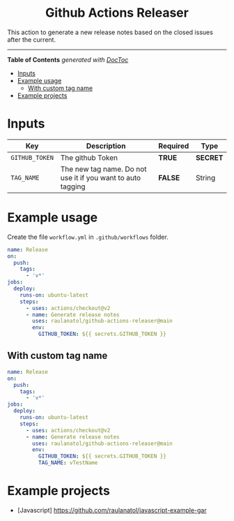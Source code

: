 <div align="center">
    <h1>Github Actions Releaser</h1>
</div>

<p>This action to generate a new release notes based on the closed issues after the current.</p>

---

<!-- START doctoc generated TOC please keep comment here to allow auto update -->
<!-- DON'T EDIT THIS SECTION, INSTEAD RE-RUN doctoc TO UPDATE -->
**Table of Contents**  *generated with [DocToc](https://github.com/thlorenz/doctoc)*

- [Inputs](#inputs)
- [Example usage](#example-usage)
  - [With custom tag name](#with-custom-tag-name)
- [Example projects](#example-projects)

<!-- END doctoc generated TOC please keep comment here to allow auto update -->

# Inputs

| Key | Description | Required | Type |
| --- | ----------- | -------- | ---- |
| `GITHUB_TOKEN` | The github Token | **TRUE** | **SECRET** |
| `TAG_NAME` | The new tag name. Do not use it if you want to auto tagging | **FALSE** | String |

# Example usage

Create the file `workflow.yml` in `.github/workflows` folder.

```yaml
name: Release
on:
  push:
    tags:
      - 'v*'
jobs:
  deploy:
    runs-on: ubuntu-latest
    steps:
      - uses: actions/checkout@v2
      - name: Generate release notes
        uses: raulanatol/github-actions-releaser@main
        env:
          GITHUB_TOKEN: ${{ secrets.GITHUB_TOKEN }}
```

## With custom tag name

```yaml
name: Release
on:
  push:
    tags:
      - 'v*'
jobs:
  deploy:
    runs-on: ubuntu-latest
    steps:
      - uses: actions/checkout@v2
      - name: Generate release notes
        uses: raulanatol/github-actions-releaser@main
        env:
          GITHUB_TOKEN: ${{ secrets.GITHUB_TOKEN }}
          TAG_NAME: vTestName
```

# Example projects

- [Javascript] https://github.com/raulanatol/javascript-example-gar
